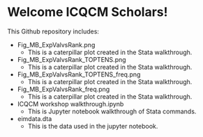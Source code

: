 # Welcome ICQCM Scholars!<br>
This Github repository includes: <br>
* Fig_MB_ExpValvsRank.png
    * This is a caterpillar plot created in the Stata walkthrough.
* Fig_MB_ExpValvsRank_TOPTENS.png
    * This is a caterpillar plot created in the Stata walkthrough.
* Fig_MB_ExpValvsRank_TOPTENS_freq.png
    * This is a caterpillar plot created in the Stata walkthrough.
* Fig_MB_ExpValvsRank_freq.png
    * This is a caterpillar plot created in the Stata walkthrough.
* ICQCM workshop walkthrough.ipynb
    * This is Jupyter notebook walkthrough of Stata commands. 
* eimdata.dta
    * This is the data used in the jupyter notebook.
    
